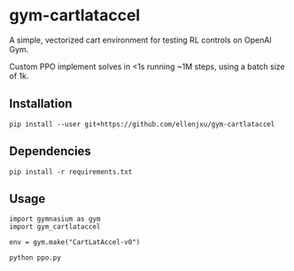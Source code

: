 # gym-cartlataccel

A simple, vectorized cart environment for testing RL controls on OpenAI Gym.

Custom PPO implement solves in <1s running ~1M steps, using a batch size of 1k.

## Installation

`pip install --user git+https://github.com/ellenjxu/gym-cartlataccel`

## Dependencies

`pip install -r requirements.txt`

## Usage

```
import gymnasium as gym
import gym_cartlataccel

env = gym.make("CartLatAccel-v0")
```

`python ppo.py`
